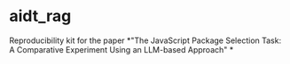 # aidt_rag
Reproducibility kit for the paper *"The JavaScript Package Selection Task: A Comparative Experiment Using an LLM-based Approach"
*